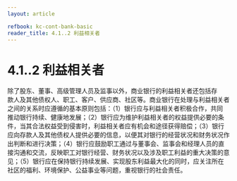 ```yaml
---
layout: article

refbook: kc-cont-bank-basic
reader_title: 4.1..2 利益相关者
---
```


# 4.1..2 利益相关者

除了股东、董事、高级管理人员及监事以外，商业银行的利益相关者还包括存<br />
    款人及其他债权人、职工、客户、供应商、社区等。商业银行在处理与利益相关者<br />
    之间的关系时应遵循的基本原则包括：（1）银行应与利益相关者积极合作，共同<br />
    推动银行持续、健康地发展；（2）银行应为维护利益相关者的权益提供必要的条<br />
    件，当其合法权益受到侵害时，利益相关者应有机会和途径获得赔偿；（3）银行<br />
    应向存款人及其他债权人提供必要的信息，以便其对银行的经营状况和财务状况作<br />
    出判断和进行决策；（4）银行应鼓励职工通过与董事会、监事会和经理人员的直<br />
    接沟通和交流，反映职工对银行经营、财务状况以及涉及职工利益的重大决策的意<br />
    见；（5）银行应在保持银行持续发展、实现股东利益最大化的同时，应关注所在<br />
  社区的福利、环境保护、公益事业等问题，重视银行的社会责任。